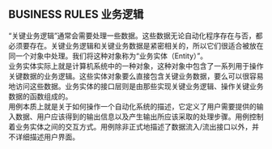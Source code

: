 ## BUSINESS RULES 业务逻辑     

“关键业务逻辑”通常会需要处理一些数据。这些数据无论自动化程序存在与否，都必须要存在。关键业务逻辑和关键业务数据是紧密相关的，所以它们很适合被放在同一个对象中处理。我们将这种对象称为“业务实体（Entity）”。     
业务实体实际上就是计算机系统中的一种对象，这种对象中包含了一系列用于操作关键数据的业务逻辑。这些实体对象要么直接包含关键业务数据，要么可以很容易地访问这些数据。业务实体的接口层则是由那些实现关键业务逻辑、操作关键业务数据的函数组成的。     
用例本质上就是关于如何操作一个自动化系统的描述，它定义了用户需要提供的输入数据、用户应该得到的输出信息以及产生输出所应该采取的处理步骤。用例控制着业务实体之间的交互方式。用例除非正式地描述了数据流入/流出接口以外，并不详细描述用户界面。               




